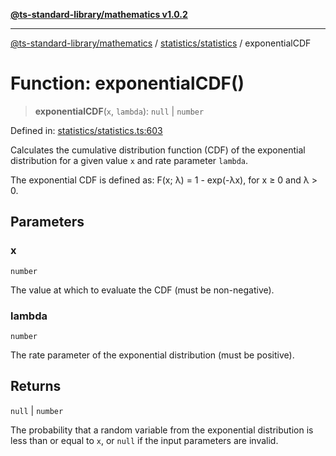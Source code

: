 [**@ts-standard-library/mathematics v1.0.2**](../../../README.md)

***

[@ts-standard-library/mathematics](../../../README.md) / [statistics/statistics](../README.md) / exponentialCDF

# Function: exponentialCDF()

> **exponentialCDF**(`x`, `lambda`): `null` \| `number`

Defined in: [statistics/statistics.ts:603](https://github.com/gabaudette/ts-stdlib/blob/4a412e6fb273dc9fcab54b84c05921f52dac4b3f/packages/mathematics/src/statistics/statistics.ts#L603)

Calculates the cumulative distribution function (CDF) of the exponential distribution
for a given value `x` and rate parameter `lambda`.

The exponential CDF is defined as: F(x; λ) = 1 - exp(-λx), for x ≥ 0 and λ > 0.

## Parameters

### x

`number`

The value at which to evaluate the CDF (must be non-negative).

### lambda

`number`

The rate parameter of the exponential distribution (must be positive).

## Returns

`null` \| `number`

The probability that a random variable from the exponential distribution is less than or equal to `x`,
         or `null` if the input parameters are invalid.
